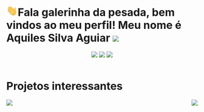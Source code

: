 <h1><img src="https://raw.githubusercontent.com/ABSphreak/ABSphreak/master/gifs/Hi.gif" width="30px">Fala galerinha da pesada, bem vindos ao meu perfil! Meu nome é Aquiles Silva Aguiar <img src="https://emojis.slackmojis.com/emojis/images/1531849430/4246/blob-sunglasses.gif?1531849430" width="30px"></h1>
<p align="center">
  <img src ="https://github-readme-stats.vercel.app/api?username=AquilesAguiar&show_icons=true&count_private=true&theme=darcula&hide_border=true&hide=issues,contribs&bg_color=00000000">
  <img src ="https://github-readme-stats.vercel.app/api/top-langs/?username=AquilesAguiar&layout=compact&hide_border=true&theme=darcula&bg_color=00000000&langs_count=6&hide=jupyter%20notebook,tex,css,php">
  <img src ="https://github-readme-streak-stats.herokuapp.com?user=AquilesAguiar&theme=darcula&hide_border=true&background=FFFFFF00">
  <br>
  <br>
</p>

<p align="center">
  <h1>Projetos interessantes</h1>
  <img align="left" src ="https://github-readme-stats.vercel.app/api/pin/?username=AquilesAguiar&repo=English-learn-Angular">
  <img align="right" src ="https://github-readme-stats.vercel.app/api/pin/?username=AquilesAguiar&repo=ChatterBotML">
</p> 
